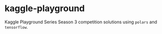 # kaggle-playground

Kaggle Playground Series Season 3 competition solutions using `polars` and `tensorflow`.
